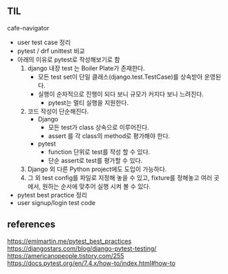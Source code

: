 ## TIL
cafe-navigator
- user test case 정리
- pytest / drf unittest 비교
- 아래의 이유로 pytest로 작성해보기로 함
    1. django 내장 test 는 Boiler Plate가 존재한다.
        - 모든 test set이 단일 클래스(django.test.TestCase)를 상속받아 운영된다.
        - 실행이 순차적으로 진행이 되다 보니 규모가 커지다 보니 느려진다.
            - pytest는 멀티 실행을 지원한다.
    2. 코드 작성이 단순해진다.
        - Django
            - 모든 test가 class 상속으로 이루어진다.
            - assert 를 각 class의 method로 평가해야 한다.
        - pytest
            - function 단위로 test를 작성 할 수 있다.
            - 단순 assert로 test를 평가할 수 있다.
    3. Django 외 다른 Python project에도 도입이 가능하다.
    4. 그 외 test config를 파일로 지정해 놓을 수 있고, fixture를 정해놓고 여러 곳에서, 원하는 순서에 맞추어 실행 시켜 볼 수 있다.
- pytest best practice 정리
- user signup/login test code

## references
https://emimartin.me/pytest_best_practices
https://djangostars.com/blog/django-pytest-testing/
https://americanopeople.tistory.com/255
https://docs.pytest.org/en/7.4.x/how-to/index.html#how-to